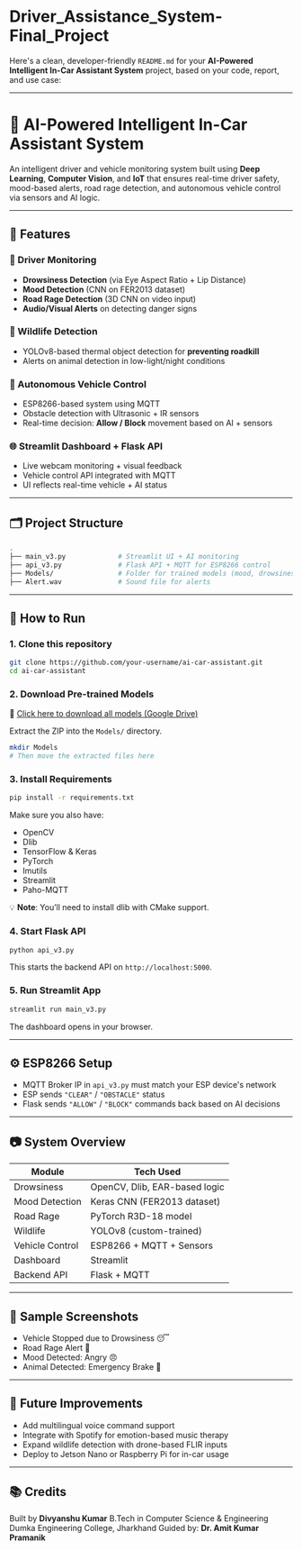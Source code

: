 # Driver_Assistance_System-Final_Project
Here's a clean, developer-friendly `README.md` for your **AI-Powered Intelligent In-Car Assistant System** project, based on your code, report, and use case:

---

# 🚗 AI-Powered Intelligent In-Car Assistant System

An intelligent driver and vehicle monitoring system built using **Deep Learning**, **Computer Vision**, and **IoT** that ensures real-time driver safety, mood-based alerts, road rage detection, and autonomous vehicle control via sensors and AI logic.

---

## 🧠 Features

### 👀 Driver Monitoring

* **Drowsiness Detection** (via Eye Aspect Ratio + Lip Distance)
* **Mood Detection** (CNN on FER2013 dataset)
* **Road Rage Detection** (3D CNN on video input)
* **Audio/Visual Alerts** on detecting danger signs

### 🐘 Wildlife Detection

* YOLOv8-based thermal object detection for **preventing roadkill**
* Alerts on animal detection in low-light/night conditions

### 🔧 Autonomous Vehicle Control

* ESP8266-based system using MQTT
* Obstacle detection with Ultrasonic + IR sensors
* Real-time decision: **Allow / Block** movement based on AI + sensors

### 🌐 Streamlit Dashboard + Flask API

* Live webcam monitoring + visual feedback
* Vehicle control API integrated with MQTT
* UI reflects real-time vehicle + AI status

---

## 🗂️ Project Structure

```bash
.
├── main_v3.py             # Streamlit UI + AI monitoring
├── api_v3.py              # Flask API + MQTT for ESP8266 control
├── Models/                # Folder for trained models (mood, drowsiness, road rage, etc.)
├── Alert.wav              # Sound file for alerts
```

---

## 🚀 How to Run

### 1. Clone this repository

```bash
git clone https://github.com/your-username/ai-car-assistant.git
cd ai-car-assistant
```

### 2. Download Pre-trained Models

🔗 [Click here to download all models (Google Drive)](https://drive.google.com/file/d/1i6CujHQCpUScewVtyDT9nJ5VuS49BwkG/view?usp=sharing)

Extract the ZIP into the `Models/` directory.

```bash
mkdir Models
# Then move the extracted files here
```

### 3. Install Requirements

```bash
pip install -r requirements.txt
```

Make sure you also have:

* OpenCV
* Dlib
* TensorFlow & Keras
* PyTorch
* Imutils
* Streamlit
* Paho-MQTT

💡 **Note**: You’ll need to install dlib with CMake support.

### 4. Start Flask API

```bash
python api_v3.py
```

This starts the backend API on `http://localhost:5000`.

### 5. Run Streamlit App

```bash
streamlit run main_v3.py
```

The dashboard opens in your browser.

---

## ⚙️ ESP8266 Setup

* MQTT Broker IP in `api_v3.py` must match your ESP device's network
* ESP sends `"CLEAR"` / `"OBSTACLE"` status
* Flask sends `"ALLOW"` / `"BLOCK"` commands back based on AI decisions

---

## 📷 System Overview

| Module          | Tech Used                     |
| --------------- | ----------------------------- |
| Drowsiness      | OpenCV, Dlib, EAR-based logic |
| Mood Detection  | Keras CNN (FER2013 dataset)   |
| Road Rage       | PyTorch R3D-18 model          |
| Wildlife        | YOLOv8 (custom-trained)       |
| Vehicle Control | ESP8266 + MQTT + Sensors      |
| Dashboard       | Streamlit                     |
| Backend API     | Flask + MQTT                  |

---

## 📸 Sample Screenshots

* Vehicle Stopped due to Drowsiness 😴
* Road Rage Alert 🛑
* Mood Detected: Angry 😠
* Animal Detected: Emergency Brake 🐶

---

## 🏁 Future Improvements

* Add multilingual voice command support
* Integrate with Spotify for emotion-based music therapy
* Expand wildlife detection with drone-based FLIR inputs
* Deploy to Jetson Nano or Raspberry Pi for in-car usage

---

## 📚 Credits

Built by **Divyanshu Kumar**
B.Tech in Computer Science & Engineering
Dumka Engineering College, Jharkhand
Guided by: **Dr. Amit Kumar Pramanik**



